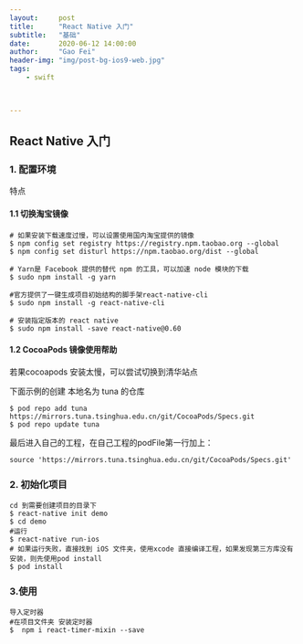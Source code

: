 ```yaml
---
layout:     post
title:      "React Native 入门"
subtitle:   "基础"
date:       2020-06-12 14:00:00
author:     "Gao Fei"
header-img: "img/post-bg-ios9-web.jpg"
tags:
    - swift
    


---
```


## React Native 入门

### 1. 配置环境
特点
#### 1.1 切换淘宝镜像

``` 
# 如果安装下载速度过慢，可以设置使用国内淘宝提供的镜像
$ npm config set registry https://registry.npm.taobao.org --global
$ npm config set disturl https://npm.taobao.org/dist --global

# Yarn是 Facebook 提供的替代 npm 的工具，可以加速 node 模块的下载
$ sudo npm install -g yarn

``` 

``` 
#官方提供了一键生成项目初始结构的脚手架react-native-cli
$ sudo npm install -g react-native-cli

# 安装指定版本的 react native
$ sudo npm install -save react-native@0.60
``` 
#### 1.2 CocoaPods 镜像使用帮助
若果cocoapods 安装太慢，可以尝试切换到清华站点

下面示例的创建 本地名为 tuna 的仓库

```
$ pod repo add tuna https://mirrors.tuna.tsinghua.edu.cn/git/CocoaPods/Specs.git
$ pod repo update tuna
``` 

最后进入自己的工程，在自己工程的podFile第一行加上：

``` 
source 'https://mirrors.tuna.tsinghua.edu.cn/git/CocoaPods/Specs.git'
``` 

### 2. 初始化项目

```
cd 到需要创建项目的目录下
$ react-native init demo
$ cd demo
#运行
$ react-native run-ios
# 如果运行失败，直接找到 iOS 文件夹，使用xcode 直接编译工程，如果发现第三方库没有安装，则先使用pod install
$ pod install
```
### 3.使用
```
导入定时器
#在项目文件夹 安装定时器
$  npm i react-timer-mixin --save


```




